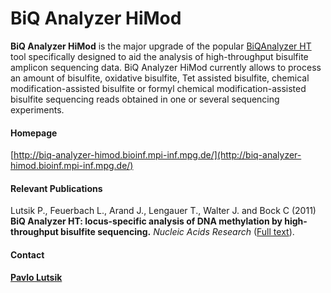 # BiQ Analyzer HiMod
__BiQ Analyzer HiMod__ is the major upgrade of the popular [BiQAnalyzer HT](http://biq-analyzer-ht.bioinf.mpi-inf.mpg.de/) tool specifically designed to aid the analysis of high-throughput bisulfite amplicon sequencing data. BiQ Analyzer HiMod currently allows to process an amount of bisulfite, oxidative bisulfite, Tet assisted bisulfite, chemical modification-assisted bisulfite or formyl chemical modification-assisted bisulfite sequencing reads obtained in one or several sequencing experiments.
#### Homepage
[http://biq-analyzer-himod.bioinf.mpi-inf.mpg.de/](http://biq-analyzer-himod.bioinf.mpi-inf.mpg.de/)
#### Relevant Publications
Lutsik P., Feuerbach L., Arand J., Lengauer T., Walter J. and Bock C (2011) __BiQ Analyzer HT: locus-specific analysis of DNA methylation by high-throughput bisulfite sequencing.__ <i>Nucleic Acids Research</i> ([Full text](http://nar.oxfordjournals.org/content/early/2011/05/11/nar.gkr312.full)).
#### Contact
__[Pavlo Lutsik](mailto:plutsik@mpi-inf.mpg.de)__
